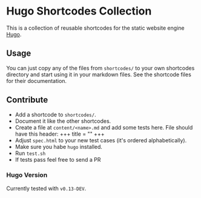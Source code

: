 Hugo Shortcodes Collection
===============

This is a collection of reusable shortcodes for the static website engine [Hugo](http://gohugo.io/).


## Usage

You can just copy any of the files from `shortcodes/` to your own shortcodes directory and start using it in your markdown files.
See the shortcode files for their documentation.


## Contribute

* Add a shortcode to `shortcodes/`.
* Document it like the other shortcodes.
* Create a file at `content/<name>.md` and add some tests here.
  File should have this header:
    +++
    title = "<name>"
    +++
* Adjust `spec.html` to your new test cases (it's ordered alphabetically).
* Make sure you habe `hugo` installed.
* Run `test.sh`
* If tests pass feel free to send a PR


### Hugo Version

Currently tested with `v0.13-DEV`.
